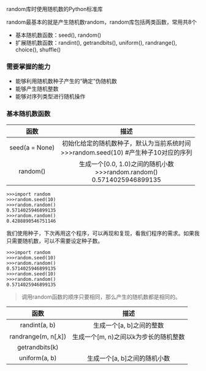 random库时使用随机数的Python标准库

random最基本的就是产生随机数random，random库包括两类函数，常用共8个

- 基本随机数函数：seed(), random()
- 扩展随机数函数：randint(), getrandbits(), uniform(), randrange(), choice(), shuffle()

### 需要掌握的能力
- 能够利用随机数种子产生的“确定”伪随机数
- 能够产生随机整数
- 能够对序列类型进行随机操作

### 基本随机数函数

|函数|描述|
|:---:|:---:|
|seed(a = None)|初始化给定的随机数种子，默认为当前系统时间</br>>>>random.seed(10) #产生种子10对应的序列|
|random()|生成一个[0.0, 1.0)之间的随机小数 </br>>>>random.random()</br>0.5714025946899135|

```
>>>import random
>>>random.seed(10)
>>>random.random()
0.5714025946899135
>>>random.random()
0.4288890546751146
```

我们使用种子，下次再用这个程序，可以再现和复现，看我们程序的需求。如果我只需要随机数，可以不需要设定种子数。

```
>>>import random
>>>random.seed(10)
>>>random.random()
0.5714025946899135
>>>random.seed(10)
>>>random.random()
0.5714025946899135
```

> 调用random函数的顺序只要相同，那么产生的随机数都是相同的。

|函数|描述|
|:---:|:---:|
|randint(a, b)|生成一个[a, b]之间的整数|
|randrange(m, n[,k])|生成一个[m, n)之间以k为步长的随机整数|
|getrandbits(k)||
|uniform(a, b)|生成一个[a, b]之间的随机小数|